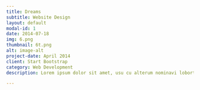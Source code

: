 ```yaml
---
title: Dreams
subtitle: Website Design
layout: default
modal-id: 1
date: 2014-07-18
img: 6.png
thumbnail: 6t.png
alt: image-alt
project-date: April 2014
client: Start Bootstrap
category: Web Development
description: Lorem ipsum dolor sit amet, usu cu alterum nominavi lobortis. At duo novum diceret. Tantas apeirian vix et, usu sanctus postulant inciderint ut, populo diceret necessitatibus in vim. Cu eum dicam feugiat noluisse.

---
```


